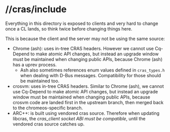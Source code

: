 # //cras/include

Everything in this directory is exposed to clients and very hard to
change once a CL lands, so think twice before changing things here.

This is because the client and the server may not be using the same source:

*   Chrome (ash): uses in-tree CRAS headers. However we cannot use Cq-Depend
    to make atomic API changes, but instead an upgrade window must be
    maintained when changing public APIs, because Chrome (ash) has
    a uprev process.
    *   Ash also sometimes references enum values defined in `cras_types.h`
        when dealing with D-Bus messages. Compatibility for those should be
        maintained too.
*   crosvm: uses in-tree CRAS headers. Similar to Chrome (ash), we cannot use
    Cq-Depend to make atomic API changes, but instead an upgrade window must be
    maintained when changing public APIs, because crosvm code are landed
    first in the upstream branch, then merged back to the chromeos-specific
    branch.
*   ARC++: is built using vendored cras source. Therefore when updating
    libcras, the *cras_client socket ABI must be compatible*,
    until the vendored cras source catches up.
